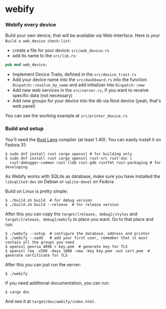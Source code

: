 # webify

### Webify every device

Build your own device, that will be available via Web-Interface. 
Here is your `Build a web_device check-list`:
 * create a file for your device: `src/web_device.rs`
 * add its name to the `src/lib.rs`: 
 ```rust
pub mod web_device;
```
 * Implement Device Traits, defined in the `src/device_trait.rs`
 * Add your device name into the `src/dashboard.rs` into the function `Dispatch::resolve_by_name` 
 and add initializer into `Dispatch::new`
 * Add new web services in the `src/server.rs`, if you want to receive specific data (not necessary)
 * Add new groups for your device into the db via Root device (yeah, that's web panel)
 
 You can see the working example at `src/printer_device.rs`.
 
### Build and setup
You'll need the [Rust Lang](https://www.rust-lang.org/) compiler (at least 1.40).
You can easily install it on Fedora 31:
```shell script
$ sudo dnf install rust cargo openssl # for building only
$ sudo dnf install rust cargo openssl rust-src rust-doc \
  rust-debugger-common rust-lldb rust-gdb rustfmt rust-packaging # for developing
```

As Webify works with SQLite as database, make sure you have installed the `libsqlite3-dev` 
on Debian or `sqlite-devel` on Fedora

Build on Linux is pretty simple:
```shell script
$ ./build.sh build  # for debug version
$ ./build.sh build --release  # for release version
```

After this you can copy the `target/[release, debug]/styles` and `target/[release, debug]/webify`
to place you want. Go to that place and run:
```shell script
$ ./webify --setup  # configure the database, address and printer
$ ./webify --uadd   # add your first user, remember that it must contain all the groups you need
$ openssl genrsa 4096 > key.pem  # generate key for TLS
$ openssl req -x509 -days 1000 -new -key key.pem -out cert.pem  # generate certificate for TLS
```

After this you can just run the server:
```shell script
$ ./webify
```

If you need additional documentation, you can run:
```shell script
$ cargo doc
```
And see it at `target/doc/webify/index.html`.